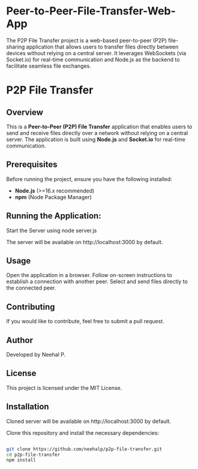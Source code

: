 # Peer-to-Peer-File-Transfer-Web-App
The P2P File Transfer project is a web-based peer-to-peer (P2P) file-sharing application that allows users to transfer files directly between devices without relying on a central server. It leverages WebSockets (via Socket.io) for real-time communication and Node.js as the backend to facilitate seamless file exchanges.

# P2P File Transfer

## Overview

This is a **Peer-to-Peer (P2P) File Transfer** application that enables users to send and receive files directly over a network without relying on a central server. The application is built using **Node.js** and **Socket.io** for real-time communication.

## Prerequisites

Before running the project, ensure you have the following installed:

- **Node.js** (>=16.x recommended)
- **npm** (Node Package Manager)

## Running the Application:

Start the Server using
node server.js
   
   The server will be available on http://localhost:3000 by default.

## Usage
Open the application in a browser.
Follow on-screen instructions to establish a connection with another peer.
Select and send files directly to the connected peer.

## Contributing
If you would like to contribute, feel free to submit a pull request.

## Author
Developed by Neehal P.

## License
This project is licensed under the MIT License.
   
## Installation

Cloned server will be available on http://localhost:3000 by default.

Clone this repository and install the necessary dependencies:

 ```sh

git clone https://github.com/neehalp/p2p-file-transfer.git
cd p2p-file-transfer
npm install





